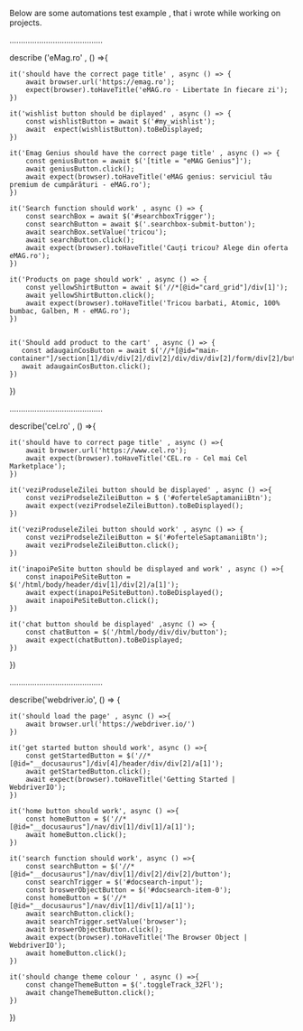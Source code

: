 Below are some automations test example , that i wrote  while working on projects.

.........................................

describe ('eMag.ro' , () =>{

    it('should have the correct page title' , async () => {    
        await browser.url('https://emag.ro');
        expect(browser).toHaveTitle('eMAG.ro - Libertate în fiecare zi');
    })

    it('wishlist button should be diplayed' , async () => {
        const wishlistButton = await $('#my_wishlist');
        await  expect(wishlistButton).toBeDisplayed;
    })

    it('Emag Genius should have the correct page title' , async () => {   
        const geniusButton = await $('[title = "eMAG Genius"]');
        await geniusButton.click();
        await expect(browser).toHaveTitle('eMAG genius: serviciul tău premium de cumpărături - eMAG.ro');
    })

    it('Search function should work' , async () => {     
        const searchBox = await $('#searchboxTrigger');
        const searchButton = await $('.searchbox-submit-button');
        await searchBox.setValue('tricou');
        await searchButton.click();
        await expect(browser).toHaveTitle('Cauți tricou? Alege din oferta eMAG.ro');
    })

    it('Products on page should work' , async () => {
        const yellowShirtButton = await $('//*[@id="card_grid"]/div[1]');
        await yellowShirtButton.click();     
        await expect(browser).toHaveTitle('Tricou barbati, Atomic, 100% bumbac, Galben, M - eMAG.ro'); 
    })


    it('Should add product to the cart' , async () => {
       const adaugainCosButton = await $('//*[@id="main-container"]/section[1]/div/div[2]/div[2]/div/div/div[2]/form/div[2]/button[1]');
       await adaugainCosButton.click(); 
    })
})

.........................................

describe('cel.ro' , () =>{

    it('should have to correct page title' , async () =>{
        await browser.url('https://www.cel.ro');
        await expect(browser).toHaveTitle('CEL.ro - Cel mai Cel Marketplace');
    })

    it('veziProduseleZilei button should be displayed' , async () =>{
        const veziProdseleZileiButton = $ ('#oferteleSaptamaniiBtn');
        await expect(veziProdseleZileiButton).toBeDisplayed();
    })

    it('veziProduseleZilei button should work' , async () => {
        const veziProdseleZileiButton = $('#oferteleSaptamaniiBtn');
        await veziProdseleZileiButton.click();        
    })
    
    it('inapoiPeSite button should be displayed and work' , async () =>{
        const inapoiPeSiteButton = $('/html/body/header/div[1]/div[2]/a[1]');
        await expect(inapoiPeSiteButton).toBeDisplayed();
        await inapoiPeSiteButton.click();
    })

    it('chat button should be displayed' ,async () => {
        const chatButton = $('/html/body/div/div/button');
        await expect(chatButton).toBeDisplayed;
    })
})

.........................................

describe('webdriver.io', () => {

    it('should load the page' , async () =>{
        await browser.url('https://webdriver.io/')
    })

    it('get started button should work', async () =>{
        const getStartedButton = $('//*[@id="__docusaurus"]/div[4]/header/div/div[2]/a[1]');       
        await getStartedButton.click();
        await expect(browser).toHaveTitle('Getting Started | WebdriverIO');
    })

    it('home button should work', async () =>{
        const homeButton = $('//*[@id="__docusaurus"]/nav/div[1]/div[1]/a[1]');
        await homeButton.click();
    })

    it('search function should work', async () =>{
        const searchButton = $('//*[@id="__docusaurus"]/nav/div[1]/div[2]/div[2]/button');
        const searchTrigger = $('#docsearch-input');
        const broswerObjectButton = $('#docsearch-item-0');
        const homeButton = $('//*[@id="__docusaurus"]/nav/div[1]/div[1]/a[1]');
        await searchButton.click();
        await searchTrigger.setValue('browser');
        await broswerObjectButton.click();
        await expect(browser).toHaveTitle('The Browser Object | WebdriverIO');
        await homeButton.click();
    })

    it('should change theme colour ' , async () =>{
        const changeThemeButton = $('.toggleTrack_32Fl');
        await changeThemeButton.click();
    })
})
